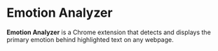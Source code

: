 # Emotion Analyzer

**Emotion Analyzer** is a Chrome extension that detects and displays the primary emotion behind highlighted text on any webpage. 
